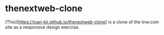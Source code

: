 # thenextweb-clone

(This)[https://joan-kii.github.io/thenextweb-clone]  is a clone of the tnw.com site as a responsive design exercise. 